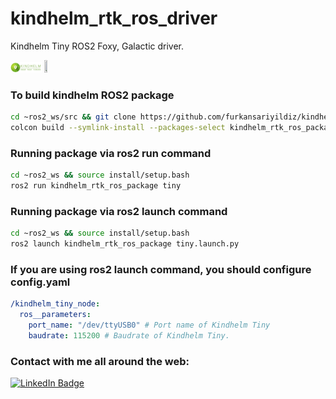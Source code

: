 # kindhelm_rtk_ros_driver
Kindhelm Tiny ROS2 Foxy, Galactic driver. 

<p align="left">
  <img src="documents/kindhelm-logo-header.png" style="width: 10%; height: 10%"/>
  <img src="documents/ros2.png.png" style="width: 10%; height: 10%"/>
</p>


### To build kindhelm ROS2 package

```bash
cd ~ros2_ws/src && git clone https://github.com/furkansariyildiz/kindhelm_rtk_ros_driver.git
colcon build --symlink-install --packages-select kindhelm_rtk_ros_package
```


### Running package via ros2 run command

```bash
cd ~ros2_ws && source install/setup.bash
ros2 run kindhelm_rtk_ros_package tiny 
```

### Running package via ros2 launch command

```bash
cd ~ros2_ws && source install/setup.bash
ros2 launch kindhelm_rtk_ros_package tiny.launch.py
```

### If you are using ros2 launch command, you should configure config.yaml 
```yaml
/kindhelm_tiny_node:
  ros__parameters:
    port_name: "/dev/ttyUSB0" # Port name of Kindhelm Tiny
    baudrate: 115200 # Baudrate of Kindhelm Tiny.
```

### Contact with me all around the web:
[![LinkedIn Badge](https://img.shields.io/badge/LinkedIn-Profile-informational?style=flat&logo=linkedin&logoColor=white&color=0D76A8)](https://www.linkedin.com/in/furkan-sariyildiz/)